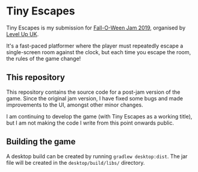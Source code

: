# Tiny Escapes
Tiny Escapes is my submission for [Fall-O-Ween Jam 2019](https://itch.io/jam/soj-uob), organised by
[Level Up UK](https://lvlup.org.uk).

It's a fast-paced platformer where the player must repeatedly escape a single-screen room against the clock,
but each time you escape the room, the rules of the game change!

## This repository
This repository contains the source code for a post-jam version of the game. Since the original jam version,
I have fixed some bugs and made improvements to the UI, amongst other minor changes.

I am continuing to develop the game (with Tiny Escapes as a working title), but I am not making the code I
write from this point onwards public.

## Building the game
A desktop build can be created by running `gradlew desktop:dist`. The jar file will be created in the
`desktop/build/libs/` directory.
